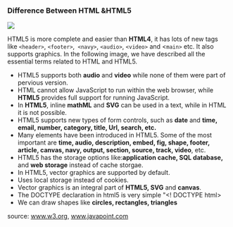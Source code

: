 ### Difference Between HTML &HTML5



![](C:\Repos\project-web\html\images\html-vs-html5.png)



HTML5 is more complete and easier than **HTML4**, it has lots of new tags like `<header>`, `<footer>`,` <navy>`, `<audio>`, `<video>` and <`main>` etc. It also supports graphics. In the following image, we have described all the essential terms related to HTML and HTML5.



- HTML5 supports both **audio** and **video** while none of them were part of pervious version.
- HTML cannot allow JavaScript to run within the web browser, while **HTML5** provides full support for running JavaScript.
- In **HTML5**, inline **mathML** and **SVG** can be used in a text, while in HTML it is not possible.
- HTML5 supports new types of form controls, such as **date** and **time, email, number, category, title, Url, search, etc.**
- Many elements have been introduced in HTML5. Some of the most important are **time, audio, description, embed, fig, shape, footer, article, canvas, navy, output, section, source, track, video**, etc.
- HTML5 has the storage options like:**application cache, SQL database,** and **web storage**  instead of cache storgae.
- In HTML5, vector graphics are supported by default.
- Uses local storage instead of cookies.
- Vector graphics is an integral part of **HTML5, SVG** and **canvas**.
- The DOCTYPE declaration in html5 is very simple "<! DOCTYPE html>
- We can draw shapes like **circles, rectangles, triangles**



source: www.w3.org, www.javapoint.com
